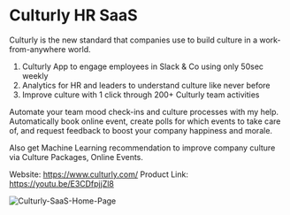 # Culturly HR SaaS

Culturly is the new standard that companies use to build culture in a work-from-anywhere world.

1. Culturly App to engage employees in Slack & Co using only 50sec weekly
2. Analytics for HR and leaders to understand culture like never before
3. Improve culture with 1 click through 200+ Culturly team activities


Automate your team mood check-ins and culture processes with my help. Automatically book online event, create polls for which events to take care of, and request feedback to boost your company happiness and morale.


Also get Machine Learning recommendation to improve company culture via Culture Packages, Online Events.


Website: https://www.culturly.com/
Product Link: https://youtu.be/E3CDfpjjZl8


![Culturly-SaaS-Home-Page](https://user-images.githubusercontent.com/4105873/147389057-c351583a-64cc-4b8d-b77d-ab47b107b9c2.png)

